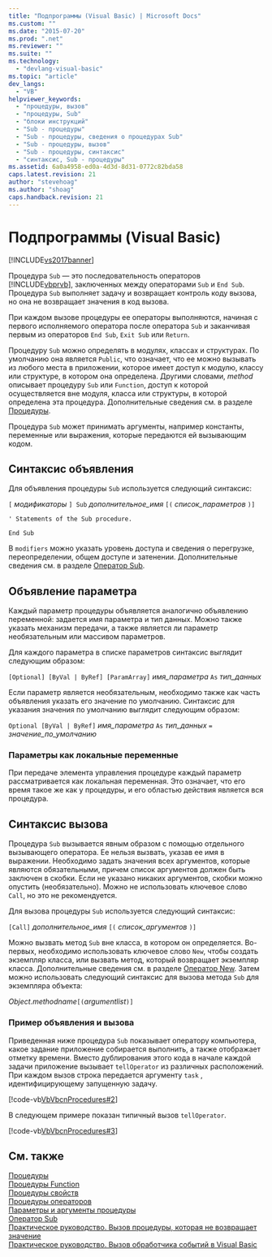 ```yaml
---
title: "Подпрограммы (Visual Basic) | Microsoft Docs"
ms.custom: ""
ms.date: "2015-07-20"
ms.prod: ".net"
ms.reviewer: ""
ms.suite: ""
ms.technology: 
  - "devlang-visual-basic"
ms.topic: "article"
dev_langs: 
  - "VB"
helpviewer_keywords: 
  - "процедуры, вызов"
  - "процедуры, Sub"
  - "блоки инструкций"
  - "Sub - процедуры"
  - "Sub - процедуры, сведения о процедурах Sub"
  - "Sub - процедуры, вызов"
  - "Sub - процедуры, синтаксис"
  - "синтаксис, Sub - процедуры"
ms.assetid: 6a0a4958-ed0a-4d3d-8d31-0772c82bda58
caps.latest.revision: 21
author: "stevehoag"
ms.author: "shoag"
caps.handback.revision: 21
---
```

# Подпрограммы (Visual Basic)
[!INCLUDE[vs2017banner](../../../../visual-basic/includes/vs2017banner.md)]

Процедура `Sub` — это последовательность операторов [!INCLUDE[vbprvb](../../../../csharp/programming-guide/concepts/linq/includes/vbprvb-md.md)], заключенных между операторами `Sub` и `End Sub`.  Процедура `Sub` выполняет задачу и возвращает контроль коду вызова, но она не возвращает значения в код вызова.  
  
 При каждом вызове процедуры ее операторы выполняются, начиная с первого исполняемого оператора после оператора `Sub` и заканчивая первым из операторов `End Sub`, `Exit Sub` или `Return`.  
  
 Процедуру `Sub` можно определять в модулях, классах и структурах.  По умолчанию она является `Public`, что означает, что ее можно вызывать из любого места в приложении, которое имеет доступ к модулю, классу или структуре, в котором она определена.  Другими словами, *method* описывает процедуру `Sub` или `Function`, доступ к которой осуществляется вне модуля, класса или структуры, в которой определена эта процедура.  Дополнительные сведения см. в разделе [Процедуры](../../../../visual-basic/programming-guide/language-features/procedures/index.md).  
  
 Процедура `Sub` может принимать аргументы, например константы, переменные или выражения, которые передаются ей вызывающим кодом.  
  
## Синтаксис объявления  
 Для объявления процедуры `Sub` используется следующий синтаксис:  
  
 `[` *модификаторы* `] Sub`  *дополнительное\_имя* `[(` *список\_параметров* `)]`  
  
 `' Statements of the Sub procedure.`  
  
 `End Sub`  
  
 В `modifiers` можно указать уровень доступа и сведения о перегрузке, переопределении, общем доступе и затенении.  Дополнительные сведения см. в разделе [Оператор Sub](../../../../visual-basic/language-reference/statements/sub-statement.md).  
  
## Объявление параметра  
 Каждый параметр процедуры объявляется аналогично объявлению переменной: задается имя параметра и тип данных.  Можно также указать механизм передачи, а также является ли параметр необязательным или массивом параметров.  
  
 Для каждого параметра в списке параметров синтаксис выглядит следующим образом:  
  
 `[Optional] [ByVal | ByRef] [ParamArray]`  *имя\_параметра*  `As`  *тип\_данных*  
  
 Если параметр является необязательным, необходимо также как часть объявления указать его значение по умолчанию.  Синтаксис для указания значения по умолчанию выглядит следующим образом:  
  
 `Optional [ByVal | ByRef]`  *имя\_параметра*  `As`  *тип\_данных*  `=`  *значение\_по\_умолчанию*  
  
### Параметры как локальные переменные  
 При передаче элемента управления процедуре каждый параметр рассматривается как локальная переменная.  Это означает, что его время такое же как у процедуры, и его областью действия является вся процедура.  
  
## Синтаксис вызова  
 Процедура `Sub` вызывается явным образом с помощью отдельного вызывающего оператора.  Ее нельзя вызвать, указав ее имя в выражении.  Необходимо задать значения всех аргументов, которые являются обязательными, причем список аргументов должен быть заключен в скобки.  Если не указано никаких аргументов, скобки можно опустить \(необязательно\).  Можно не использовать ключевое слово `Call`, но это не рекомендуется.  
  
 Для вызова процедуры `Sub` используется следующий синтаксис:  
  
 `[Call]`  *дополнительное\_имя* `[(` *список\_аргументов* `)]`  
  
 Можно вызвать метод `Sub` вне класса, в котором он определяется.  Во\-первых, необходимо использовать ключевое слово `New`, чтобы создать экземпляр класса, или вызвать метод, который возвращает экземпляр класса.  Дополнительные сведения см. в разделе [Оператор New](../../../../visual-basic/language-reference/operators/new-operator.md).  Затем можно использовать следующий синтаксис для вызова метода `Sub` для экземпляра объекта:  
  
 *Object*.*methodname*`[(`*argumentlist*`)]`  
  
### Пример объявления и вызова  
 Приведенная ниже процедура `Sub` показывает оператору компьютера, какое задание приложение собирается выполнить, а также отображает отметку времени.  Вместо дублирования этого кода в начале каждой задачи приложение вызывает  `tellOperator`  из различных расположений.  При каждом вызов строка передается аргументу  `task` , идентифицирующему запущенную задачу.  
  
 [!code-vb[VbVbcnProcedures#2](../../../../visual-basic/programming-guide/language-features/procedures/codesnippet/visualbasic/sub-procedures_1.vb)]  
  
 В следующем примере показан типичный вызов  `tellOperator`.  
  
 [!code-vb[VbVbcnProcedures#3](../../../../visual-basic/programming-guide/language-features/procedures/codesnippet/visualbasic/sub-procedures_2.vb)]  
  
## См. также  
 [Процедуры](../../../../visual-basic/programming-guide/language-features/procedures/index.md)   
 [Процедуры Function](../../../../visual-basic/programming-guide/language-features/procedures/function-procedures.md)   
 [Процедуры свойств](../../../../visual-basic/programming-guide/language-features/procedures/property-procedures.md)   
 [Процедуры операторов](../../../../visual-basic/programming-guide/language-features/procedures/operator-procedures.md)   
 [Параметры и аргументы процедуры](../../../../visual-basic/programming-guide/language-features/procedures/procedure-parameters-and-arguments.md)   
 [Оператор Sub](../../../../visual-basic/language-reference/statements/sub-statement.md)   
 [Практическое руководство. Вызов процедуры, которая не возвращает значение](../../../../visual-basic/programming-guide/language-features/procedures/how-to-call-a-procedure-that-does-not-return-a-value.md)   
 [Практическое руководство. Вызов обработчика событий в Visual Basic](../../../../visual-basic/programming-guide/language-features/procedures/how-to-call-an-event-handler.md)